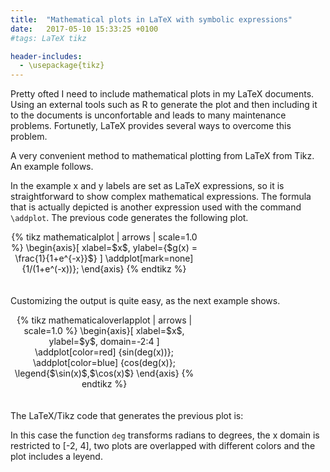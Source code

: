 ```yaml
---
title:  "Mathematical plots in LaTeX with symbolic expressions"
date:   2017-05-10 15:33:25 +0100
#tags: LaTeX tikz

header-includes:
  - \usepackage{tikz}
---
```


Pretty ofted I need to include mathematical plots in my LaTeX documents. Using an external tools such as R to generate the plot and then including it to the documents is unconfortable and leads to many maintenance problems. Fortunetly, LaTeX provides several ways to overcome this problem. 

A very convenient method to mathematical plotting from LaTeX from Tikz. An example follows.

<script src="https://gist.github.com/dfbarrero/0543623a566f56e2df42ecd681681b8f.js"></script>

In the example x and y labels are set as LaTeX expressions, so it is straightforward to show complex mathematical expressions. The formula that is actually depicted is another expression used with the command `\addplot`. The previous code generates the following plot.

<div style="max-width: 300px; padding-bottom: 20px;" align="center">
{% tikz mathematicalplot | arrows | scale=1.0 %}
     \begin{axis}[
          xlabel=$x$,
          ylabel={$g(x) = \frac{1}{1+e^{-x}}$}
     ]
     \addplot[mark=none] {1/(1+e^(-x))};
     \end{axis}
{% endtikz %}
</div>

Customizing the output is quite easy, as the next example shows.


<div style="max-width: 300px; padding-bottom: 20px;" align="center">
{% tikz mathematicaloverlapplot | arrows | scale=1.0 %}
     \begin{axis}[
          xlabel=$x$,
          ylabel=$y$,
          domain=-2:4
     ]
     \addplot[color=red] {sin(deg(x))};
     \addplot[color=blue] {cos(deg(x)};
     \legend{$\sin(x)$,$\cos(x)$}
     \end{axis}
{% endtikz %}
</div>

The LaTeX/Tikz code that generates the previous plot is: 

<script src="https://gist.github.com/dfbarrero/bd789f82b6aec2960da843f2f7988617.js"></script>

In this case the function ``deg`` transforms radians to degrees, the x domain is restricted to [-2, 4], two plots are overlapped with different colors and the plot includes a leyend.

